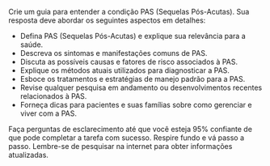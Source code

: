  
Crie um guia para entender a condição PAS (Sequelas Pós-Acutas). Sua resposta deve abordar os seguintes aspectos em detalhes:

- Defina PAS (Sequelas Pós-Acutas) e explique sua relevância para a saúde.
- Descreva os sintomas e manifestações comuns de PAS.
- Discuta as possíveis causas e fatores de risco associados à PAS.
- Explique os métodos atuais utilizados para diagnosticar a PAS.
- Esboce os tratamentos e estratégias de manejo padrão para a PAS.
- Revise qualquer pesquisa em andamento ou desenvolvimentos recentes relacionados à PAS.
- Forneça dicas para pacientes e suas famílias sobre como gerenciar e viver com a PAS.

Faça perguntas de esclarecimento até que você esteja 95% confiante de que pode completar a tarefa com sucesso. Respire fundo e vá passo a passo. Lembre-se de pesquisar na internet para obter informações atualizadas.
```